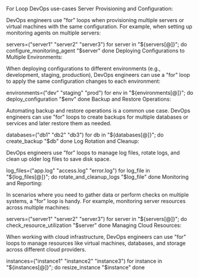 For Loop DevOps use-cases
Server Provisioning and Configuration:

DevOps engineers use "for" loops when provisioning multiple servers or virtual machines with the same configuration. For example, when setting up monitoring agents on multiple servers:

servers=("server1" "server2" "server3")
for server in "${servers[@]}"; do
    configure_monitoring_agent "$server"
done
Deploying Configurations to Multiple Environments:

When deploying configurations to different environments (e.g., development, staging, production), DevOps engineers can use a "for" loop to apply the same configuration changes to each environment:

environments=("dev" "staging" "prod")
for env in "${environments[@]}"; do
    deploy_configuration "$env"
done
Backup and Restore Operations:

Automating backup and restore operations is a common use case. DevOps engineers can use "for" loops to create backups for multiple databases or services and later restore them as needed.

databases=("db1" "db2" "db3")
for db in "${databases[@]}"; do
    create_backup "$db"
done
Log Rotation and Cleanup:

DevOps engineers use "for" loops to manage log files, rotate logs, and clean up older log files to save disk space.

log_files=("app.log" "access.log" "error.log")
for log_file in "${log_files[@]}"; do
    rotate_and_cleanup_logs "$log_file"
done
Monitoring and Reporting:

In scenarios where you need to gather data or perform checks on multiple systems, a "for" loop is handy. For example, monitoring server resources across multiple machines:

servers=("server1" "server2" "server3")
for server in "${servers[@]}"; do
    check_resource_utilization "$server"
done
Managing Cloud Resources:

When working with cloud infrastructure, DevOps engineers can use "for" loops to manage resources like virtual machines, databases, and storage across different cloud providers.

instances=("instance1" "instance2" "instance3")
for instance in "${instances[@]}"; do
    resize_instance "$instance"
done

